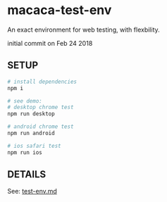 # macaca-test-env
An exact environment for web testing, with flexbility.

initial commit on Feb 24 2018

## SETUP

```bash
# install dependencies
npm i

# see demo:
# desktop chrome test
npm run desktop

# android chrome test
npm run android

# ios safari test
npm run ios
```

## DETAILS

See: [test-env.md](test-env.md)
